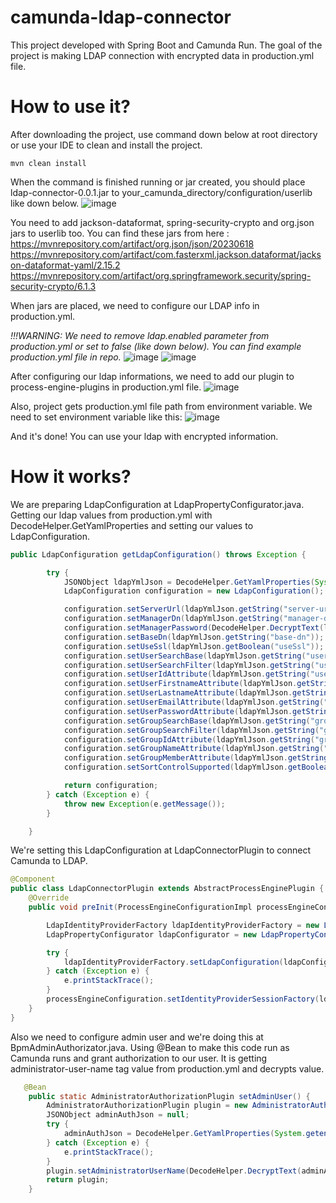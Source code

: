 # camunda-ldap-connector

This project developed with Spring Boot and Camunda Run. The goal of the project is making LDAP connection with encrypted data in production.yml file. 

# How to use it?

After downloading the project, use command down below at root directory or use your IDE to clean and install the project.
```
mvn clean install
```
When the command is finished running or jar created, you should place ldap-connector-0.0.1.jar to your_camunda_directory/configuration/userlib like down below.
![image](https://github.com/mertmahanoglu/camunda-ldap-connector/assets/72344057/aaf3ad4a-2fb5-4c86-b823-912a7435a9bf)

You need to add jackson-dataformat, spring-security-crypto and org.json jars to userlib too. 
You can find these jars from here :
 https://mvnrepository.com/artifact/org.json/json/20230618
 https://mvnrepository.com/artifact/com.fasterxml.jackson.dataformat/jackson-dataformat-yaml/2.15.2
 https://mvnrepository.com/artifact/org.springframework.security/spring-security-crypto/6.1.3

When jars are placed, we need to configure our LDAP info in production.yml. 

*!!!WARNING: We need to remove ldap.enabled parameter from production.yml or set to false (like down below). You can find example production.yml file in repo.*
![image](https://github.com/mertmahanoglu/camunda-ldap-connector/assets/72344057/038e880e-e4f9-4e2d-ae45-fbb17137c876)
![image](https://github.com/mertmahanoglu/camunda-ldap-connector/assets/72344057/d2392fc9-6801-4f2e-a255-8c27e07d46fb)

After configuring our ldap informations, we need to add our plugin to process-engine-plugins in production.yml file.
![image](https://github.com/mertmahanoglu/camunda-ldap-connector/assets/72344057/22f052c0-4624-44d8-8c0e-f9725e27955a)

Also, project gets production.yml file path from environment variable. We need to set environment variable like this:
![image](https://github.com/mertmahanoglu/camunda-ldap-connector/assets/72344057/57d8a678-d47f-4a9b-8c77-687743e13c03)

And it's done! You can use your ldap with encrypted information.

# How it works?

We are preparing LdapConfiguration at LdapPropertyConfigurator.java. Getting our ldap values from production.yml with DecodeHelper.GetYamlProperties and setting our values to LdapConfiguration. 
```Java
public LdapConfiguration getLdapConfiguration() throws Exception {

		try {
			JSONObject ldapYmlJson = DecodeHelper.GetYamlProperties(System.getenv("CAMUNDA_HOME") + "/configuration/production.yml","ldap");;
			LdapConfiguration configuration = new LdapConfiguration();

			configuration.setServerUrl(ldapYmlJson.getString("server-url"));
			configuration.setManagerDn(ldapYmlJson.getString("manager-dn"));
			configuration.setManagerPassword(DecodeHelper.DecryptText(ldapYmlJson.getString("manager-password")));
			configuration.setBaseDn(ldapYmlJson.getString("base-dn"));
			configuration.setUseSsl(ldapYmlJson.getBoolean("useSsl"));
			configuration.setUserSearchBase(ldapYmlJson.getString("user-search-base"));
			configuration.setUserSearchFilter(ldapYmlJson.getString("user-search-filter"));
			configuration.setUserIdAttribute(ldapYmlJson.getString("user-id-attribute"));
			configuration.setUserFirstnameAttribute(ldapYmlJson.getString("user-firstname-attribute"));
			configuration.setUserLastnameAttribute(ldapYmlJson.getString("user-lastname-attribute"));
			configuration.setUserEmailAttribute(ldapYmlJson.getString("user-email-ttribute"));
			configuration.setUserPasswordAttribute(ldapYmlJson.getString("user-password-attribute"));
			configuration.setGroupSearchBase(ldapYmlJson.getString("group-search-base"));
			configuration.setGroupSearchFilter(ldapYmlJson.getString("group-search-filter"));
			configuration.setGroupIdAttribute(ldapYmlJson.getString("group-id-attribute"));
			configuration.setGroupNameAttribute(ldapYmlJson.getString("group-name-attribute"));
			configuration.setGroupMemberAttribute(ldapYmlJson.getString("group-member-attribute"));
			configuration.setSortControlSupported(ldapYmlJson.getBoolean("sort-control-supported"));

			return configuration;
		} catch (Exception e) {
			throw new Exception(e.getMessage());
		}

	}
```
We're setting this LdapConfiguration at LdapConnectorPlugin to connect Camunda to LDAP.

```Java
@Component
public class LdapConnectorPlugin extends AbstractProcessEnginePlugin {
	@Override
	public void preInit(ProcessEngineConfigurationImpl processEngineConfiguration) {

		LdapIdentityProviderFactory ldapIdentityProviderFactory = new LdapIdentityProviderFactory();
		LdapPropertyConfigurator ldapConfigurator = new LdapPropertyConfigurator();

		try {
			ldapIdentityProviderFactory.setLdapConfiguration(ldapConfigurator.getLdapConfiguration());
		} catch (Exception e) {
			e.printStackTrace();
		}
		processEngineConfiguration.setIdentityProviderSessionFactory(ldapIdentityProviderFactory);
	}
}
```

Also we need to configure admin user and we're doing this at BpmAdminAuthorizator.java. Using @Bean to make this code run as Camunda runs and grant authorization to our user. It is getting administrator-user-name tag value from production.yml and decrypts value.
```Java
   @Bean
    public static AdministratorAuthorizationPlugin setAdminUser() {
        AdministratorAuthorizationPlugin plugin = new AdministratorAuthorizationPlugin();
        JSONObject adminAuthJson = null;
		try {
			adminAuthJson = DecodeHelper.GetYamlProperties(System.getenv("CAMUNDA_HOME") + "/configuration/production.yml", "admin-auth");
		} catch (Exception e) {
			e.printStackTrace();
		}
        plugin.setAdministratorUserName(DecodeHelper.DecryptText(adminAuthJson.getString("administrator-user-name")));
        return plugin;
    }
```
